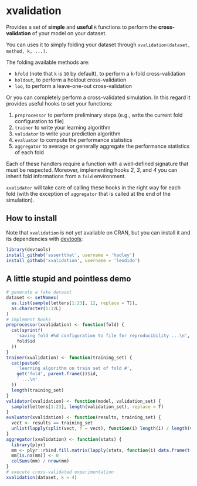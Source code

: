 xvalidation
===========

Provides a set of **simple** and **useful** `R` functions to perform the **cross-validation** of your model on your dataset.

You can uses it to simply folding your dataset through `xvalidation(dataset, method, k, ...)`.

The folding available methods are:

* `kfold` (note that `k` is `10` by default), to perform a k-fold cross-validation
* `holdout`, to perform a holdout cross-validation
* `loo`, to perform a leave-one-out cross-validation

Or you can completely perform a cross-validated simulation. In this regard it provides useful hooks to set your functions:

1. `preprocessor` to perform preliminary steps (e.g., write the current fold configuration to file)
2. `trainer` to write your learning algorithm
3. `validator` to write your prediction algorithm
4. `evaluator` to compute the performance statistics
5. `aggregator` to average or generally aggregate the performance statistics of each fold

Each of these handlers require a function with a well-defined signature that must be respected. Moreover, implementing hooks *2*, *3*, and *4* you can inherit fold informations from a `fold` environment.

`xvalidator` will take care of calling these hooks in the right way for each fold (with the exception of `aggregator` that is called at the end of the simulation).

## How to install

Note that `xvalidation` is not yet available on CRAN, but you can install it and its dependencies with [devtools](https://github.com/hadley/devtools):

```R
library(devtools)
install_github('assertthat', username = 'hadley')
install_github('xvalidation', username = 'leodido')
```

## A little stupid and pointless demo

```R
# generate a fake dataset
dataset <- setNames(
  as.list(sample(letters[1:23], 12, replace = T)),
  as.character(1:12L)
)
# implement hooks
preprocessor(xvalidation) <- function(fold) {
  cat(sprintf(
    'saving fold #%d configuration to file for reproducibility ...\n',
    fold$id
  ))
}
trainer(xvalidation) <- function(training_set) {
  cat(paste0(
    'learning algorithm on train set of fold #',
    get('fold', parent.frame())$id,
    ' ...\n'
  ))
  length(training_set)
}
validator(xvalidation) <- function(model, validation_set) {
  sample(letters[1:23], length(validation_set), replace = T)
}
evaluator(xvalidation) <- function(results, training_set) {
  vect <- results == training_set
  unlist(lapply(split(vect, f = vect), function(i) length(i) / length(vect)))
}
aggregator(xvalidation) <- function(stats) {
  library(plyr)
  mm <- plyr::rbind.fill.matrix(lapply(stats, function(i) data.frame(t(i))))
  mm[is.na(mm)] <- 0
  colSums(mm) / nrow(mm)
}
# execute cross-validated experimentation
xvalidation(dataset, k = 4)
```
